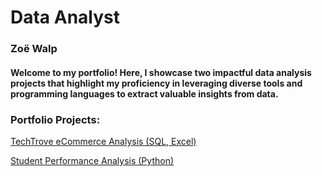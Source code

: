 # Data Analyst
### Zoë Walp

#### Welcome to my portfolio! Here, I showcase two impactful data analysis projects that highlight my proficiency in leveraging diverse tools and programming languages to extract valuable insights from data.


### Portfolio Projects:

[TechTrove eCommerce Analysis (SQL, Excel)](https://github.com/MelodiousMeadow/TechTrove_eCommerce_Analysis)

[Student Performance Analysis (Python)](https://github.com/MelodiousMeadow/School_Performance_Analysis)



